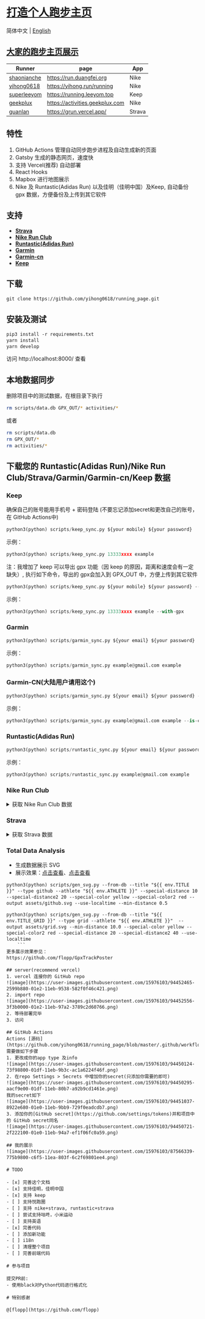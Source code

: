 # [打造个人跑步主页](https://yihong.run/running) 
简体中文 | [English](README-EN.md)

## [大家的跑步主页展示](https://github.com/yihong0618/running_page/issues/12)

| Runner | page | App |
| ------- | ------- | ------- |
| [shaonianche](https://github.com/shaonianche) | https://run.duangfei.org | Nike |
| [yihong0618](https://github.com/yihong0618) | https://yihong.run/running | Nike |
| [superleeyom](https://github.com/superleeyom) | https://running.leeyom.top | Keep |
| [geekplux](https://github.com/geekplux) | https://activities.geekplux.com | Nike |
| [guanlan](https://github.com/guanlan) | https://grun.vercel.app/ | Strava |

## 特性

1. GitHub Actions 管理自动同步跑步进程及自动生成新的页面
2. Gatsby 生成的静态网页，速度快
3. 支持 Vercel(推荐) 自动部署
4. React Hooks
5. Mapbox 进行地图展示
6. Nike 及 Runtastic(Adidas Run) 以及佳明（佳明中国）及Keep, 自动备份 gpx 数据，方便备份及上传到其它软件

## 支持
- **[Strava](#strava)**
- **[Nike Run Club](#NikeRunClub)**
- **[Runtastic(Adidas Run)](#Runtastic(AdidasRun))**
- **[Garmin](#Garmin)**
- **[Garmin-cn](#Garmin-CN(大陆用户请用这个))**
- **[Keep](#Keep)**

## 下载
```
git clone https://github.com/yihong0618/running_page.git
```

## 安装及测试
```
pip3 install -r requirements.txt
yarn install
yarn develop
```
访问 http://localhost:8000/ 查看


## 本地数据同步
删除项目中的测试数据，在根目录下执行
```bash
rm scripts/data.db GPX_OUT/* activities/*
```
或者
```bash
rm scripts/data.db
rm GPX_OUT/*
rm activities/*
```
## 下载您的 Runtastic(Adidas Run)/Nike Run Club/Strava/Garmin/Garmin-cn/Keep 数据

### Keep

确保自己的账号能用手机号 + 密码登陆 (不要忘记添加secret和更改自己的账号，在 GitHub Actions中)
```python
python3(python) scripts/keep_sync.py ${your mobile} ${your password}
```
示例：
```python
python3(python) scripts/keep_sync.py 13333xxxx example
```
注：我增加了 keep 可以导出 gpx 功能（因 keep 的原因，距离和速度会有一定缺失）, 执行如下命令，导出的 gpx会加入到 GPX_OUT 中，方便上传到其它软件

```python
python3(python) scripts/keep_sync.py ${your mobile} ${your password} --with-gpx
```
示例：
```python
python3(python) scripts/keep_sync.py 13333xxxx example --with-gpx
```

### Garmin

```python
python3(python) scripts/garmin_sync.py ${your email} ${your password}
```
示例：
```python
python3(python) scripts/garmin_sync.py example@gmail.com example
```

### Garmin-CN(大陆用户请用这个)

```python
python3(python) scripts/garmin_sync.py ${your email} ${your password} --is-cn
```
示例：
```python
python3(python) scripts/garmin_sync.py example@gmail.com example --is-cn
```

### Runtastic(Adidas Run)

```python
python3(python) scripts/runtastic_sync.py ${your email} ${your password}
```
示例：
```python
python3(python) scripts/runtastic_sync.py example@gmail.com example
```

### Nike Run Club

<details>
<summary>获取 Nike Run Club 数据</summary>

获取 Nike 的 refresh_token
1. 登录 [Nike](https://www.nike.com) 官网
2. In Developer -> Application-> Storage -> https:unite.nike.com 中找到 refresh_token

![image](https://user-images.githubusercontent.com/15976103/94448123-23812b00-01dd-11eb-8143-4b0839c31d90.png)
3. 在项目根目录下执行:

```python
python3(python) scripts/nike_sync.py ${nike refresh_token}
```
示例：
```python
python3(python) scripts/nike_sync.py eyJhbGciThiMTItNGIw******
```
![example img](https://raw.githubusercontent.com/shaonianche/gallery/master/running_page/nike_sync_%20example.png)

</details>

### Strava

<details>
<summary>获取 Strava 数据</summary>

1. 注册/登陆 [Strava](https://www.strava.com/) 账号
2. 登陆成功后打开 [Strava Developers](http://developers.strava.com) -> [Create & Manage Your App](https://strava.com/settings/api)

3. 创建 `My API Application`   
输入下列信息：
![My API Application](https://raw.githubusercontent.com/shaonianche/gallery/master/running_page/strava_settings_api.png)
创建成功：
![](https://raw.githubusercontent.com/shaonianche/gallery/master/running_page/created_successfully_1.png)
4. 使用以下链接请求所有权限   
将 ${your_id} 替换为 My API Application 中的 Client ID 后访问完整链接
```
https://www.strava.com/oauth/authorize?client_id=${your_id}&response_type=code&redirect_uri=http://localhost/exchange_token&approval_prompt=force&scope=read_all,profile:read_all,activity:read_all,profile:write,activity:write
```
![get_all_permissions](https://raw.githubusercontent.com/shaonianche/gallery/master/running_page/get_all_permissions.png)
5. 提取授权后返回链接中的 code 值   
例如：
```
http://localhost/exchange_token?state=&code=1dab37edd9970971fb502c9efdd087f4f3471e6e&scope=read,activity:write,activity:read_all,profile:write,profile:read_all,read_all
```
`code` 数值为：
```
1dab37edd9970971fb502c9efdd087f4f3471e6
```
![get_code](https://raw.githubusercontent.com/shaonianche/gallery/master/running_page/get_code.png)
6. 使用 Client_id、Client_secret、Code 请求 refresch_token   
在 `终端/iTerm` 中执行：
```
curl -X POST https://www.strava.com/oauth/token \
-F client_id=${Your Client ID} \
-F client_secret=${Your Client Secret} \
-F code=${Your Code} \
-F grant_type=authorization_code
```
示例：
```
curl -X POST https://www.strava.com/oauth/token \
-F client_id=12345 \
-F client_secret=b21******d0bfb377998ed1ac3b0 \
-F code=d09******b58abface48003 \
-F grant_type=authorization_code
```
![get_refresch_token](https://raw.githubusercontent.com/shaonianche/gallery/master/running_page/get_refresch_token.png)

7. 同步数据至 Strava   
在项目根目录执行：
```python
python3(python) scripts/strava_sync.py ${client_id} ${client_secret} ${refresch_token}
```
其他资料参见   
https://developers.strava.com/docs/getting-started   
https://github.com/barrald/strava-uploader   
https://github.com/strava/go.strava

</details>

### Total Data Analysis

- 生成数据展示 SVG
- 展示效果：[点击查看](https://raw.githubusercontent.com/yihong0618/running_page/master/assets/github.svg)、[点击查看](https://raw.githubusercontent.com/yihong0618/running_page/28fa801e4e30f30af5ae3dc906bf085daa137936/assets/grid.svg)

```
python3(python) scripts/gen_svg.py --from-db --title "${{ env.TITLE }}" --type github --athlete "${{ env.ATHLETE }}" --special-distance 10 --special-distance2 20 --special-color yellow --special-color2 red --output assets/github.svg --use-localtime --min-distance 0.5
```

```
python3(python) scripts/gen_svg.py --from-db --title "${{ env.TITLE_GRID }}" --type grid --athlete "${{ env.ATHLETE }}"  --output assets/grid.svg --min-distance 10.0 --special-color yellow --special-color2 red --special-distance 20 --special-distance2 40 --use-localtime
    ```
更多展示效果参见：   
https://github.com/flopp/GpxTrackPoster

## server(recommend vercel)
1. vercel 连接你的 GitHub repo
![image](https://user-images.githubusercontent.com/15976103/94452465-2599b880-01e2-11eb-9538-582f0f46c421.png)
2. import repo
![image](https://user-images.githubusercontent.com/15976103/94452556-3f3b0000-01e2-11eb-97a2-3789c2d60766.png)
2. 等待部署完毕
3. 访问

## GitHub Actions 
Actions [源码](https://github.com/yihong0618/running_page/blob/master/.github/workflows/run_data_sync.yml)
需要做如下步骤
1. 更改成你的app type 及info
![image](https://user-images.githubusercontent.com/15976103/94450124-73f98800-01df-11eb-9b3c-ac1a6224f46f.png)
2. 在repo Settings > Secrets 中增加你的secret(只添加你需要的即可)
![image](https://user-images.githubusercontent.com/15976103/94450295-aacf9e00-01df-11eb-80b7-a92b9cd1461e.png)
我的secret如下
![image](https://user-images.githubusercontent.com/15976103/94451037-8922e680-01e0-11eb-9bb9-729f0eadcdb7.png)
3. 添加你的[GitHub secret](https://github.com/settings/tokens)并和项目中的 GitHub secret同名
![image](https://user-images.githubusercontent.com/15976103/94450721-2f222100-01e0-11eb-94a7-ef1f06fc0a59.png)

## 我的展示
![image](https://user-images.githubusercontent.com/15976103/87566339-775b9800-c6f5-11ea-803f-6c2f69801ee4.png)

# TODO

- [x] 完善这个文档
- [x] 支持佳明，佳明中国
- [x] 支持 keep
- [ ] 支持悦跑圈
- [ ] 支持 nike+strava, runtastic+strava
- [ ] 尝试支持咕咚，小米运动
- [ ] 支持英语
- [x] 完善代码
- [ ] 添加新功能
- [ ] i18n
- [ ] 清理整个项目
- [ ] 完善前端代码

# 参与项目

提交PR前:
- 使用black对Python代码进行格式化

# 特别感谢

@[flopp](https://github.com/flopp)
